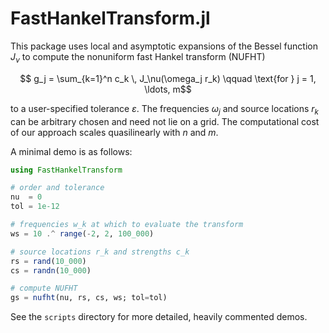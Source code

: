 # FastHankelTransform.jl

This package uses local and asymptotic expansions of the Bessel function $J_\nu$
to compute the nonuniform fast Hankel transform (NUFHT)
```math
    g_j = \sum_{k=1}^n c_k \, J_\nu(\omega_j r_k)
   \qquad \text{for } j = 1, \ldots, m
```
to a user-specified tolerance $\varepsilon$. The frequencies $\omega_j$ and
source locations $r_k$ can be arbitrary chosen and need not lie on a grid. The
computational cost of our approach scales quasilinearly with $n$ and $m$.

A minimal demo is as follows:
```julia
using FastHankelTransform

# order and tolerance
nu  = 0
tol = 1e-12

# frequencies w_k at which to evaluate the transform
ws = 10 .^ range(-2, 2, 100_000)

# source locations r_k and strengths c_k
rs = rand(10_000)
cs = randn(10_000)

# compute NUFHT
gs = nufht(nu, rs, cs, ws; tol=tol)
```
See the `scripts` directory for more detailed, heavily commented demos. 